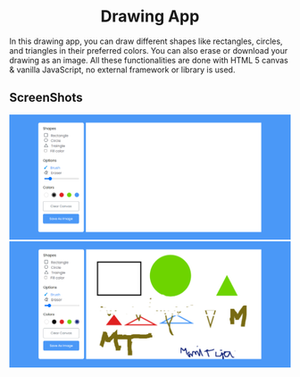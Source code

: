 <h1 align='center'>Drawing App </h1>
In this drawing app, you can draw different shapes like rectangles, circles, and triangles in their preferred colors. You can also erase or download your drawing as an image. All these functionalities are done with HTML 5 canvas & vanilla JavaScript, no external framework or library is used.

<h2>ScreenShots</h2>
<img src='./readmeImg/Drawing_App.png'>
<img src='./readmeImg/drawing random.png'>



